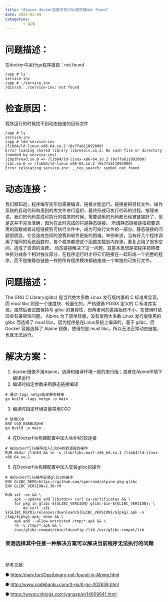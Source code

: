```yaml
---
title: "Alpine docker容器中执行Go程序报Not Found"
date: 2023-03-09
categories: 
        - 运维
---
```

# 问题描述：
在docker中运行go程序报错：not found
```
/app # ls
service-inv
/app # ./service-inv 
/bin/sh: ./service-inv: not found
```

# 检查原因：
程序运行的时候找不到动态链接的目标文件
```
/app # ls
service-inv
/app # ldd service-inv
/lib64/ld-linux-x86-64.so.2 (0x7fa611092000)
Error loading shared library libresolv.so.2: No such file or directory (needed by service-inv)
libpthread.so.0 => /lib64/ld-linux-x86-64.so.2 (0x7fa611092000)
libc.so.6 => /lib64/ld-linux-x86-64.so.2 (0x7fa611092000)
Error relocating service-inv: __res_search: symbol not found
```

# 动态连接：
我们都知道，程序编写完毕后需要编译、链接才能运行。链接是把目标文件、操作系统的启动代码和用到的库文件进行组织，最终形成可执行代码的过程。按理来讲，我们的代码变成可执行的程序的时候，需要调用的代码都已经被链接好了，但是这并不完全准确，因为在此时完成的只是静态链接。
所谓静态链接是指把要调用的函数或者过程链接到可执行文件中，成为可执行文件的一部分。静态链接的问题很明显，它会造成空间的浪费和软件更新的困难。举例来说，当有好几个程序调用了相同的系统函数时，每个程序都把这个函数加载到内存里，重复占用了很多空间，造成了资源的浪费。
动态链接解决了这一问题，其基本思想是把程序按照模块拆分成各个相对独立部分，在程序运行时才将它们链接在一起形成一个完整的程序，而不是像静态链接一样把所有程序模块都链接成一个单独的可执行文件。

# 问题描述：
The GNU C Library(glibc) 是当代绝大多数 Linux 发行版内置的 C 标准库实现，而 musl libc 则是一个速度快、轻量化的，严格遵循 POSIX 定义的 C 标准库实现。虽然后者试图保持与 glibc 的兼容性，但两者间的差距始终不小，在使用时依旧会有兼容性问题。
Alpine 为了简单轻量，没有使用大多数 Linux 发行版使用的 glibc 而选择了 musl libc。因为程序是在Linux系统上编译的，基于 glibc，而 Docker 容器选择了 Alpine 镜像，使用的是 musl libc，所以无法正常动态链接，也就无法运行。

# 解决方案：
1. docker镜像不用Alpine，选择和编译环境一致的发行版；或者在Alpine环境下编译运行
2. 编译时指定参数采用静态链接编译
```
# 通过-tags netgo指定静态链接
go build -tags netgo -o main .
```
3. 编译时指定环境变量禁用CGO
```
# 禁用CGO
ENV CGO_ENABLED=0
go build -o main .
```
4. 在Dockerfile构建配置中加入lib64的软连接
```
# 在Dockerfile编写加入lib64的软连接的操作
RUN mkdir /lib64 && ln -s /lib/libc.musl-x86_64.so.1 /lib64/ld-linux-x86-64.so.2
```
5. 在Dockerfile构建配置中加入安装glibc的操作
```
# 在Dockerfile编写安装glibc的操作
ENV GLIBC_REPO=https://github.com/sgerrand/alpine-pkg-glibc
ENV GLIBC_VERSION=2.30-r0

RUN set -ex && \
    apk --update add libstdc++ curl ca-certificates && \
    for pkg in glibc-${GLIBC_VERSION} glibc-bin-${GLIBC_VERSION}; \
        do curl -sSL ${GLIBC_REPO}/releases/download/${GLIBC_VERSION}/${pkg}.apk -o /tmp/${pkg}.apk; done && \
    apk add --allow-untrusted /tmp/*.apk && \
    rm -v /tmp/*.apk && \
    /usr/glibc-compat/sbin/ldconfig /lib /usr/glibc-compat/lib
```
### 亲测选择其中任意一种解决方案可以解决当前程序无法执行的问题
<br>

参考文献:

● https://naiv.fun/Ops/binary-not-found-in-Alpine.html

● http://www.codebaoku.com/it-go/it-go-202638.html

● https://www.cnblogs.com/yangzp/p/14609641.html
